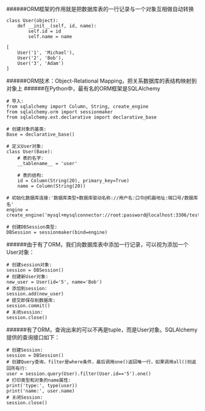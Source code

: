 ######ORM框架的作用就是把数据库表的一行记录与一个对象互相做自动转换
```
class User(object):
    def __init__(self, id, name):
        self.id = id
        self.name = name

[
    User('1', 'Michael'),
    User('2', 'Bob'),
    User('3', 'Adam')
]
```
######ORM技术：Object-Relational Mapping，把关系数据库的表结构映射到对象上
######在Python中，最有名的ORM框架是SQLAlchemy

```
# 导入:
from sqlalchemy import Column, String, create_engine
from sqlalchemy.orm import sessionmaker
from sqlalchemy.ext.declarative import declarative_base

# 创建对象的基类:
Base = declarative_base()

# 定义User对象:
class User(Base):
    # 表的名字:
    __tablename__ = 'user'

    # 表的结构:
    id = Column(String(20), primary_key=True)
    name = Column(String(20))

# 初始化数据库连接:'数据库类型+数据库驱动名称://用户名:口令@机器地址:端口号/数据库名'
engine = create_engine('mysql+mysqlconnector://root:password@localhost:3306/test')

# 创建DBSession类型:
DBSession = sessionmaker(bind=engine)
```
######由于有了ORM，我们向数据库表中添加一行记录，可以视为添加一个User对象：
```
# 创建session对象:
session = DBSession()
# 创建新User对象:
new_user = User(id='5', name='Bob')
# 添加到session:
session.add(new_user)
# 提交即保存到数据库:
session.commit()
# 关闭session:
session.close()
```
######有了ORM，查询出来的可以不再是tuple，而是User对象。SQLAlchemy提供的查询接口如下：
```
# 创建Session:
session = DBSession()
# 创建Query查询，filter是where条件，最后调用one()返回唯一行，如果调用all()则返回所有行:
user = session.query(User).filter(User.id=='5').one()
# 打印类型和对象的name属性:
print('type:', type(user))
print('name:', user.name)
# 关闭Session:
session.close()
```